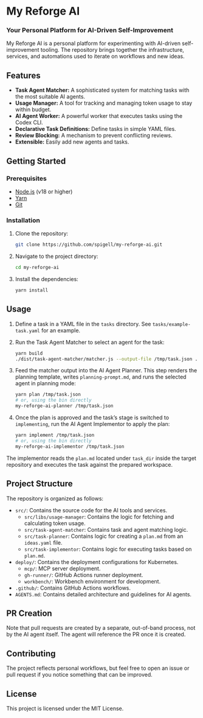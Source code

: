 # My Reforge AI

### Your Personal Platform for AI-Driven Self-Improvement

My Reforge AI is a personal platform for experimenting with AI-driven self-improvement tooling. The repository brings together the infrastructure, services, and automations used to iterate on workflows and new ideas.

## Features

- **Task Agent Matcher:** A sophisticated system for matching tasks with the most suitable AI agents.
- **Usage Manager:** A tool for tracking and managing token usage to stay within budget.
- **AI Agent Worker:** A powerful worker that executes tasks using the Codex CLI.
- **Declarative Task Definitions:** Define tasks in simple YAML files.
- **Review Blocking:** A mechanism to prevent conflicting reviews.
- **Extensible:** Easily add new agents and tasks.

## Getting Started

### Prerequisites

- [Node.js](https://nodejs.org/en/) (v18 or higher)
- [Yarn](https://yarnpkg.com/)
- [Git](https://git-scm.com/)

### Installation

1.  Clone the repository:

    ```bash
    git clone https://github.com/spigell/my-reforge-ai.git
    ```

2.  Navigate to the project directory:

    ```bash
    cd my-reforge-ai
    ```

3.  Install the dependencies:

    ```bash
    yarn install
    ```

## Usage

1.  Define a task in a YAML file in the `tasks` directory. See `tasks/example-task.yaml` for an example.
2.  Run the Task Agent Matcher to select an agent for the task:

    ```bash
    yarn build
    ./dist/task-agent-matcher/matcher.js --output-file /tmp/task.json ./tasks/ideas.yaml
    ```

3.  Feed the matcher output into the AI Agent Planner. This step renders the planning template, writes `planning-prompt.md`, and runs the selected agent in planning mode:

    ```bash
    yarn plan /tmp/task.json
    # or, using the bin directly
    my-reforge-ai-planner /tmp/task.json
    ```

4.  Once the plan is approved and the task’s stage is switched to `implementing`, run the AI Agent Implementor to apply the plan:

    ```bash
    yarn implement /tmp/task.json
    # or, using the bin directly
    my-reforge-ai-implementor /tmp/task.json
    ```

The implementor reads the `plan.md` located under `task_dir` inside the target repository and executes the task against the prepared workspace.

## Project Structure

The repository is organized as follows:

- `src/`: Contains the source code for the AI tools and services.
  - `src/libs/usage-manager`: Contains the logic for fetching and calculating token usage.
  - `src/task-agent-matcher`: Contains task and agent matching logic.
  - `src/task-planner`: Contains logic for creating a `plan.md` from an `ideas.yaml` file.
  - `src/task-implementor`: Contains logic for executing tasks based on `plan.md`.
- `deploy/`: Contains the deployment configurations for Kubernetes.
  - `mcp/`: MCP server deployment.
  - `gh-runner/`: GitHub Actions runner deployment.
  - `workbench/`: Workbench environment for development.
- `.github/`: Contains GitHub Actions workflows.
- `AGENTS.md`: Contains detailed architecture and guidelines for AI agents.

## PR Creation

Note that pull requests are created by a separate, out-of-band process, not by the AI agent itself. The agent will reference the PR once it is created.

## Contributing

The project reflects personal workflows, but feel free to open an issue or pull request if you notice something that can be improved.

## License

This project is licensed under the MIT License.
